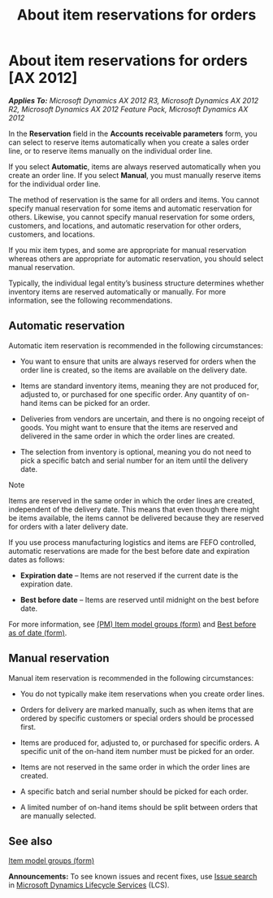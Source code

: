 ﻿---
title: About item reservations for orders
TOCTitle: About item reservations for orders
ms:assetid: 0f083678-98c4-4ff7-937b-de26d072cb9b
ms:mtpsurl: https://technet.microsoft.com/en-us/library/Aa496414(v=AX.60)
ms:contentKeyID: 36056014
ms.date: 04/18/2014
mtps_version: v=AX.60
f1_keywords:
- auto reservation
- automatic reservation
- manual reservation
- reserve inventory
- reserve manually
---

# About item reservations for orders [AX 2012]


_**Applies To:** Microsoft Dynamics AX 2012 R3, Microsoft Dynamics AX 2012 R2, Microsoft Dynamics AX 2012 Feature Pack, Microsoft Dynamics AX 2012_

In the **Reservation** field in the **Accounts receivable parameters** form, you can select to reserve items automatically when you create a sales order line, or to reserve items manually on the individual order line.

If you select **Automatic**, items are always reserved automatically when you create an order line. If you select **Manual**, you must manually reserve items for the individual order line.

The method of reservation is the same for all orders and items. You cannot specify manual reservation for some items and automatic reservation for others. Likewise, you cannot specify manual reservation for some orders, customers, and locations, and automatic reservation for other orders, customers, and locations.

If you mix item types, and some are appropriate for manual reservation whereas others are appropriate for automatic reservation, you should select manual reservation.

Typically, the individual legal entity’s business structure determines whether inventory items are reserved automatically or manually. For more information, see the following recommendations.

## Automatic reservation

Automatic item reservation is recommended in the following circumstances:

  - You want to ensure that units are always reserved for orders when the order line is created, so the items are available on the delivery date.

  - Items are standard inventory items, meaning they are not produced for, adjusted to, or purchased for one specific order. Any quantity of on-hand items can be picked for an order.

  - Deliveries from vendors are uncertain, and there is no ongoing receipt of goods. You might want to ensure that the items are reserved and delivered in the same order in which the order lines are created.

  - The selection from inventory is optional, meaning you do not need to pick a specific batch and serial number for an item until the delivery date.


> [!NOTE]
> <P>Items are reserved in the same order in which the order lines are created, independent of the delivery date. This means that even though there might be items available, the items cannot be delivered because they are reserved for orders with a later delivery date.</P>
> <P>If you use process manufacturing logistics and items are FEFO controlled, automatic reservations are made for the best before date and expiration dates as follows:</P>
> <UL>
> <LI>
> <P><STRONG>Expiration date</STRONG> – Items are not reserved if the current date is the expiration date.</P>
> <LI>
> <P><STRONG>Best before date</STRONG> – Items are reserved until midnight on the best before date.</P></LI></UL>
> <P>For more information, see <A href="https://technet.microsoft.com/hh328695">(PM) Item model groups (form)</A> and <A href="https://technet.microsoft.com/en-us/library/hh227546(v=ax.60)">Best before as of date (form)</A>.</P>



## Manual reservation

Manual item reservation is recommended in the following circumstances:

  - You do not typically make item reservations when you create order lines.

  - Orders for delivery are marked manually, such as when items that are ordered by specific customers or special orders should be processed first.

  - Items are produced for, adjusted to, or purchased for specific orders. A specific unit of the on-hand item number must be picked for an order.

  - Items are not reserved in the same order in which the order lines are created.

  - A specific batch and serial number should be picked for each order.

  - A limited number of on-hand items should be split between orders that are manually selected.

## See also

[Item model groups (form)](https://technet.microsoft.com/en-us/library/aa577092\(v=ax.60\))

  
**Announcements:** To see known issues and recent fixes, use [Issue search](http://go.microsoft.com/fwlink/?linkid=389258) in [Microsoft Dynamics Lifecycle Services](http://go.microsoft.com/fwlink/?linkid=306505) (LCS).

